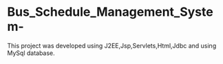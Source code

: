 # Bus_Schedule_Management_System-
This project was developed using J2EE,Jsp,Servlets,Html,Jdbc and using MySql database.

